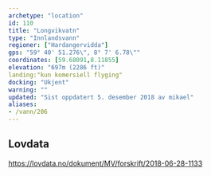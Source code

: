 ```yaml
---
archetype: "location"
id: 110
title: "Longvikvatn"
type: "Innlandsvann"
regioner: ["Hardangervidda"]
gps: "59° 40' 51.276\", 8° 7' 6.78\""
coordinates: [59.68091,8.11855]
elevation: "697m (2286 ft)"
landing:"kun komersiell flyging"
docking: "Ukjent"
warning: ""
updated: "Sist oppdatert 5. desember 2018 av mikael"
aliases:
- /vann/206
---
```




## Lovdata

https://lovdata.no/dokument/MV/forskrift/2018-06-28-1133

